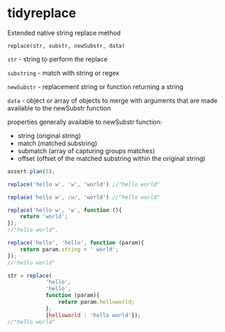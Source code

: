 # tidyreplace
Extended native string replace method

`replace(str, substr, newSubstr, data)`

`str` - string to perform the replace

`substring` - match with string or regex

`newSubstr` - replacement string or function returning a string

`data` - object or array of objects to merge with arguments that
are made available to the newSubstr function

properties generally available to newSubstr function:
- string (original string)
- match (matched substring)
- submatch (array of capturing groups matches)
- offset (offset of the matched substring within the original string)

```javascript
assert.plan(5);

replace('hello w', 'w', 'world') //"hello world"

replace('hello w', /w/, 'world') //"hello world"

replace('hello w', 'w', function (){
    return 'world';
});
//"hello world",

replace('hello', 'hello', function (param){
    return param.string + ' world';
});
//"hello world"

str = replace(
            'hello',
            'hello',
            function (param){
                return param.helloworld;
            },
            {helloworld : 'hello world'});
//"hello world"
```
